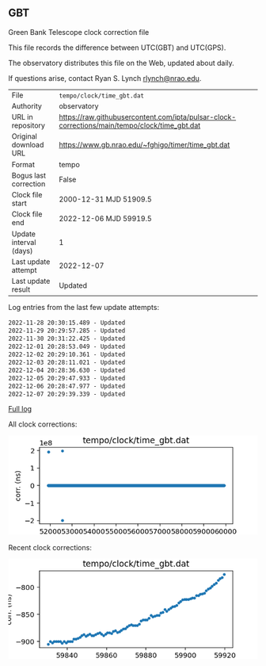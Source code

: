 
## GBT

Green Bank Telescope clock correction file

This file records the difference between UTC(GBT) and UTC(GPS).

The observatory distributes this file on the Web, updated about daily.

If questions arise, contact Ryan S. Lynch <rlynch@nrao.edu>.

|     |     |
|:--- |:--- |
| File | `tempo/clock/time_gbt.dat` |
| Authority | observatory |
| URL in repository | <https://raw.githubusercontent.com/ipta/pulsar-clock-corrections/main/tempo/clock/time_gbt.dat> |
| Original download URL | <https://www.gb.nrao.edu/~fghigo/timer/time_gbt.dat> |
| Format | tempo |
| Bogus last correction | False |
| Clock file start | 2000-12-31 MJD 51909.5 |
| Clock file end | 2022-12-06 MJD 59919.5 |
| Update interval (days) | 1 |
| Last update attempt | 2022-12-07 |
| Last update result | Updated |

Log entries from the last few update attempts:
```
2022-11-28 20:30:15.489 - Updated
2022-11-29 20:29:57.285 - Updated
2022-11-30 20:31:22.425 - Updated
2022-12-01 20:28:53.049 - Updated
2022-12-02 20:29:10.361 - Updated
2022-12-03 20:28:11.021 - Updated
2022-12-04 20:28:36.630 - Updated
2022-12-05 20:29:47.933 - Updated
2022-12-06 20:28:47.977 - Updated
2022-12-07 20:29:39.339 - Updated
```
[Full log](https://raw.githubusercontent.com/ipta/pulsar-clock-corrections/main/log/tempo/clock/time_gbt.dat.log)


All clock corrections:

![plot of all clock corrections](time_gbt.dat.png "All corrections")

Recent clock corrections:

![plot of recent clock corrections](time_gbt.dat.short.png "Recent corrections")

